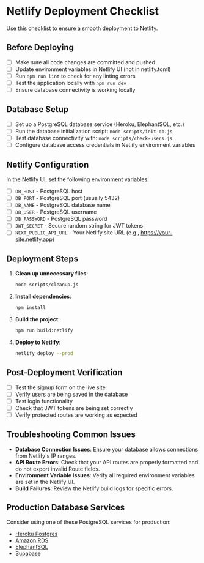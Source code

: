 # Netlify Deployment Checklist

Use this checklist to ensure a smooth deployment to Netlify.

## Before Deploying

- [ ] Make sure all code changes are committed and pushed
- [ ] Update environment variables in Netlify UI (not in netlify.toml)
- [ ] Run `npm run lint` to check for any linting errors
- [ ] Test the application locally with `npm run dev`
- [ ] Ensure database connectivity is working locally

## Database Setup

- [ ] Set up a PostgreSQL database service (Heroku, ElephantSQL, etc.)
- [ ] Run the database initialization script: `node scripts/init-db.js`
- [ ] Test database connectivity with: `node scripts/check-users.js`
- [ ] Configure database access credentials in Netlify environment variables

## Netlify Configuration

In the Netlify UI, set the following environment variables:

- [ ] `DB_HOST` - PostgreSQL host
- [ ] `DB_PORT` - PostgreSQL port (usually 5432)
- [ ] `DB_NAME` - PostgreSQL database name
- [ ] `DB_USER` - PostgreSQL username
- [ ] `DB_PASSWORD` - PostgreSQL password
- [ ] `JWT_SECRET` - Secure random string for JWT tokens
- [ ] `NEXT_PUBLIC_API_URL` - Your Netlify site URL (e.g., https://your-site.netlify.app)

## Deployment Steps

1. **Clean up unnecessary files**:
   ```bash
   node scripts/cleanup.js
   ```

2. **Install dependencies**:
   ```bash
   npm install
   ```

3. **Build the project**:
   ```bash
   npm run build:netlify
   ```

4. **Deploy to Netlify**:
   ```bash
   netlify deploy --prod
   ```

## Post-Deployment Verification

- [ ] Test the signup form on the live site
- [ ] Verify users are being saved in the database
- [ ] Test login functionality
- [ ] Check that JWT tokens are being set correctly
- [ ] Verify protected routes are working as expected

## Troubleshooting Common Issues

- **Database Connection Issues**: Ensure your database allows connections from Netlify's IP ranges.
- **API Route Errors**: Check that your API routes are properly formatted and do not export invalid Route fields.
- **Environment Variable Issues**: Verify all required environment variables are set in the Netlify UI.
- **Build Failures**: Review the Netlify build logs for specific errors.

## Production Database Services

Consider using one of these PostgreSQL services for production:

- [Heroku Postgres](https://www.heroku.com/postgres)
- [Amazon RDS](https://aws.amazon.com/rds/postgresql/)
- [ElephantSQL](https://www.elephantsql.com/)
- [Supabase](https://supabase.com/) 
